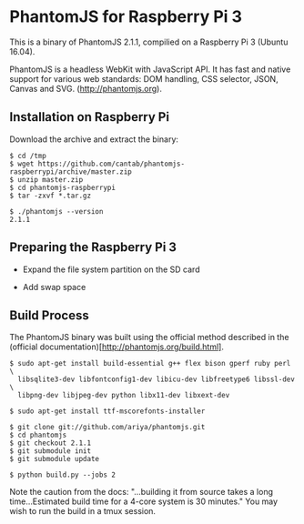# PhantomJS for Raspberry Pi 3

This is a binary of PhantomJS 2.1.1, compilied on a Raspberry Pi 3 (Ubuntu 16.04).

PhantomJS is a headless WebKit with JavaScript API. It has fast and native support for various web standards: DOM handling, CSS selector, JSON, Canvas and SVG. (http://phantomjs.org).

## Installation on Raspberry Pi

Download the archive and extract the binary:

```
$ cd /tmp
$ wget https://github.com/cantab/phantomjs-raspberrypi/archive/master.zip
$ unzip master.zip
$ cd phantomjs-raspberrypi
$ tar -zxvf *.tar.gz

$ ./phantomjs --version
2.1.1
```

## Preparing the Raspberry Pi 3

- Expand the file system partition on the SD card

- Add swap space

## Build Process

The PhantomJS binary was built using the official method described in the (official documentation)[http://phantomjs.org/build.html].

```
$ sudo apt-get install build-essential g++ flex bison gperf ruby perl \
  libsqlite3-dev libfontconfig1-dev libicu-dev libfreetype6 libssl-dev \
  libpng-dev libjpeg-dev python libx11-dev libxext-dev

$ sudo apt-get install ttf-mscorefonts-installer
```
```
$ git clone git://github.com/ariya/phantomjs.git
$ cd phantomjs
$ git checkout 2.1.1
$ git submodule init
$ git submodule update
```
```
$ python build.py --jobs 2
```

Note the caution from the docs: "...building it from source takes a long time...Estimated build time for a 4-core system is 30 minutes."
You may wish to run the build in a tmux session.
